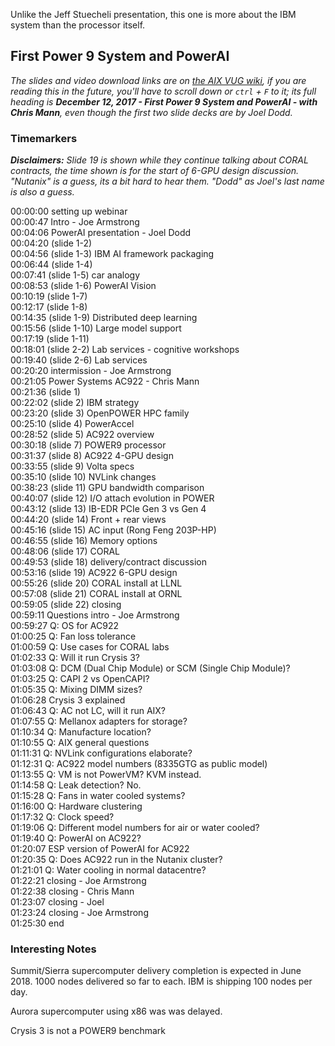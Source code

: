 Unlike the Jeff Stuecheli presentation, this one is more about the IBM system than the processor itself.

## First Power 9 System and PowerAI
*The slides and video download links are on [the AIX VUG wiki](https://www.ibm.com/developerworks/community/wikis/home?lang=en#/wiki/Power%20Systems/page/AIX%20Virtual%20User%20Group%20-%20USA), if you are reading this in the future, you'll have to scroll down or `ctrl` + `F` to it; its full heading is **December 12, 2017 - First Power 9 System and PowerAI - with Chris Mann**, even though the first two slide decks are by Joel Dodd.*

### Timemarkers
***Disclaimers:** Slide 19 is shown while they continue talking about CORAL contracts, the time shown is for the start of 6-GPU design discussion. "Nutanix" is a guess, its a bit hard to hear them. "Dodd" as Joel's last name is also a guess.*

00:00:00 setting up webinar  
00:00:47 Intro - Joe Armstrong  
00:04:06 PowerAI presentation - Joel Dodd  
00:04:20 (slide 1-2)  
00:04:56 (slide 1-3) IBM AI framework packaging  
00:06:44 (slide 1-4)  
00:07:41 (slide 1-5) car analogy  
00:08:53 (slide 1-6) PowerAI Vision  
00:10:19 (slide 1-7)  
00:12:17 (slide 1-8)  
00:14:35 (slide 1-9) Distributed deep learning  
00:15:56 (slide 1-10) Large model support  
00:17:19 (slide 1-11)  
00:18:01 (slide 2-2) Lab services - cognitive workshops  
00:19:40 (slide 2-6) Lab services  
00:20:20 intermission - Joe Armstrong  
00:21:05 Power Systems AC922 - Chris Mann  
00:21:36 (slide 1)  
00:22:02 (slide 2) IBM strategy  
00:23:20 (slide 3) OpenPOWER HPC family  
00:25:10 (slide 4) PowerAccel  
00:28:52 (slide 5) AC922 overview  
00:30:18 (slide 7) POWER9 processor  
00:31:37 (slide 8) AC922 4-GPU design  
00:33:55 (slide 9) Volta specs  
00:35:10 (slide 10) NVLink changes  
00:38:23 (slide 11) GPU bandwidth comparison  
00:40:07 (slide 12) I/O attach evolution in POWER  
00:43:12 (slide 13) IB-EDR PCIe Gen 3 vs Gen 4  
00:44:20 (slide 14) Front + rear views  
00:45:16 (slide 15) AC input (Rong Feng 203P-HP)  
00:46:55 (slide 16) Memory options  
00:48:06 (slide 17) CORAL  
00:49:53 (slide 18) delivery/contract discussion  
00:53:16 (slide 19) AC922 6-GPU design  
00:55:26 (slide 20) CORAL install at LLNL  
00:57:08 (slide 21) CORAL install at ORNL  
00:59:05 (slide 22) closing  
00:59:11 Questions intro - Joe Armstrong  
00:59:27 Q: OS for AC922  
01:00:25 Q: Fan loss tolerance  
01:00:59 Q: Use cases for CORAL labs  
01:02:33 Q: Will it run Crysis 3?  
01:03:08 Q: DCM (Dual Chip Module) or SCM (Single Chip Module)?  
01:03:25 Q: CAPI 2 vs OpenCAPI?  
01:05:35 Q: Mixing DIMM sizes?  
01:06:28 Crysis 3 explained  
01:06:43 Q: AC not LC, will it run AIX?  
01:07:55 Q: Mellanox adapters for storage?  
01:10:34 Q: Manufacture location?  
01:10:55 Q: AIX general questions  
01:11:31 Q: NVLink configurations elaborate?  
01:12:31 Q: AC922 model numbers (8335GTG as public model)  
01:13:55 Q: VM is not PowerVM? KVM instead.  
01:14:58 Q: Leak detection? No.  
01:15:28 Q: Fans in water cooled systems?  
01:16:00 Q: Hardware clustering  
01:17:32 Q: Clock speed?  
01:19:06 Q: Different model numbers for air or water cooled?  
01:19:40 Q: PowerAI on AC922?  
01:20:07    ESP version of PowerAI for AC922  
01:20:35 Q: Does AC922 run in the Nutanix cluster?  
01:21:01 Q: Water cooling in normal datacentre?  
01:22:21 closing - Joe Armstrong  
01:22:38 closing - Chris Mann  
01:23:07 closing - Joel  
01:23:24 closing - Joe Armstrong  
01:25:30 end

### Interesting Notes
Summit/Sierra supercomputer delivery completion is expected in June 2018. 1000 nodes delivered so far to each. IBM is shipping 100 nodes per day.

Aurora supercomputer using x86 was was delayed.

Crysis 3 is not a POWER9 benchmark
